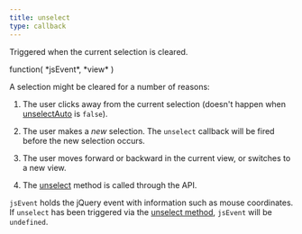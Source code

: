 ```yaml
---
title: unselect
type: callback
---
```


Triggered when the current selection is cleared.

<div class='spec' markdown='1'>
function( *jsEvent*, *view* )
</div>

A selection might be cleared for a number of reasons:

1. The user clicks away from the current selection (doesn't happen when [unselectAuto](unselectAuto) is `false`).

2. The user makes a *new* selection. The `unselect` callback will be fired before the new selection occurs.

3. The user moves forward or backward in the current view, or switches to a new view.

4. The [unselect](unselect-method) method is called through the API.


`jsEvent` holds the jQuery event with information such as mouse coordinates. If `unselect` has been triggered via the [unselect method](unselect-method), `jsEvent` will be `undefined`.
